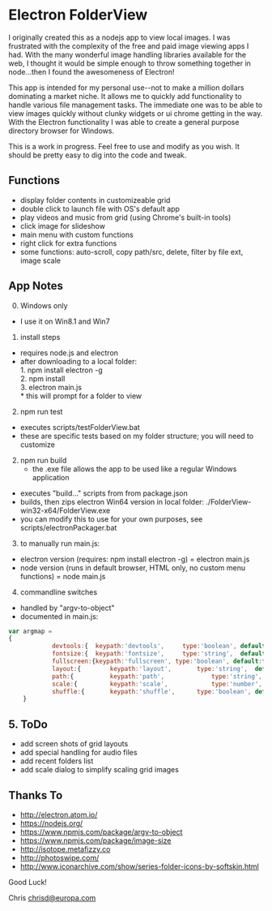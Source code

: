 # Electron FolderView

I originally created this as a nodejs app to view local images.  I was frustrated with the complexity of the free and paid image viewing apps I had.  With the many wonderful image handling libraries available for the web, I thought it would be simple enough to throw something together in node...then I found the awesomeness of Electron!

This app is intended for my personal use--not to make a million dollars dominating a market niche.  It allows me to quickly add functionality to handle various file management tasks.  The immediate one was to be able to view images quickly without clunky widgets or ui chrome getting in the way.  With the Electron functionality I was able to create a general purpose directory browser for Windows.

This is a work in progress.  Feel free to use and modify as you wish.  It should be pretty easy to dig into the code and tweak.


## Functions
- display folder contents in customizeable grid
- double click to launch file with OS's default app
- play videos and music from grid (using Chrome's built-in tools)
- click image for slideshow
- main menu with custom functions
- right click for extra functions
- some functions: auto-scroll, copy path/src, delete, filter by file ext, image scale


## App Notes
0. Windows only
  * I use it on Win8.1 and Win7

1. install steps
  * requires node.js and electron
  * after downloading to a local folder:  
			1. npm install electron -g  
			2. npm install  
			3. electron main.js  
				* this will prompt for a folder to view  

2. npm run test
  * executes scripts/testFolderView.bat
  * these are specific tests based on my folder structure; you will need to customize

2. npm run build
	* the .exe file allows the app to be used like a regular Windows application
  * executes "build..." scripts from from package.json
  * builds, then zips electron Win64 version in local folder: ./FolderView-win32-x64/FolderView.exe
  * you can modify this to use for your own purposes, see scripts/electronPackager.bat

3. to manually run main.js:
  * electron version (requires: npm install electron -g) = electron main.js
  * node version (runs in default browser, HTML only, no custom menu functions) = node main.js

4. commandline switches
  * handled by "argv-to-object"
  * documented in main.js:
```Javascript
var argmap =
{
			devtools:{	keypath:'devtools', 	type:'boolean', default:false },
			fontsize:{	keypath:'fontsize', 	type:'string',  default:'12px',	notes:'set the default font size for the item captions.' },
			fullscreen:{keypath:'fullscreen', type:'boolean', default:false },
			layout:{		keypath:'layout', 		type:'string',	default:'wall',	range:['cols','rows','vertical','wall'], notes:'isotope translations: cols=masonry, width=300px; rows=fitRows, height=300px; vertical=vertical, width=300px; wall=packery, width dependent on image size.'},
			path:{			keypath:'path', 			type:'string',	default:'',		notes:'no trailing backslash allowed (for argv-to-object).' },
			scale:{			keypath:'scale',			type:'number',  default:1,		range:{greaterThan:0}, notes:"scale size of grid items." },
			shuffle:{		keypath:'shuffle',		type:'boolean',	default:false, notes:'randomize display of items.'}
	}
```

## 5. ToDo
- add screen shots of grid layouts
- add special handling for audio files
- add recent folders list
- add scale dialog to simplify scaling grid images


## Thanks To
- http://electron.atom.io/
- https://nodejs.org/
- https://www.npmjs.com/package/argv-to-object
- https://www.npmjs.com/package/image-size
- http://isotope.metafizzy.co
- http://photoswipe.com/
- http://www.iconarchive.com/show/series-folder-icons-by-softskin.html

Good Luck!

Chris
chrisd@europa.com
